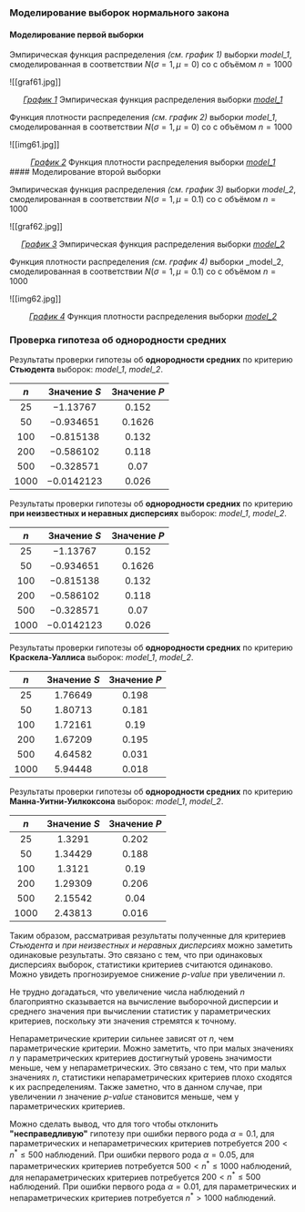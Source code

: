 ### Моделирование выборок нормального закона

#### Моделирование первой выборки

 Эмпирическая функция распределения _(см. график 1)_ выборки _model_1_, смоделированная в соответствии $N(\sigma = 1, \mu = 0)$ со  с объёмом $n=1000$
 
![[graf61.jpg]]
<div style="text-align: center;">
<em><u>График 1</u></em> Эмпирическая функция распределения выборки <em><u>model_1</u></em>
</div>

Функция плотности распределения _(см. график 2)_ выборки _model_1_, смоделированная в соответствии $N(\sigma = 1, \mu = 0)$ со  с объёмом $n=1000$

![[img61.jpg]]
<div style="text-align: center;">
<em><u>График 2</u></em> Функция плотности распределения выборки <em><u>model_1</u></em>
</div>
#### Моделирование второй выборки

Эмпирическая функция распределения _(см. график 3)_ выборки _model_2_, смоделированная в соответствии $N(\sigma = 1, \mu = 0.1)$ со  с объёмом $n=1000$

![[graf62.jpg]]
<div style="text-align: center;">
<em><u>График 3</u></em> Эмпирическая функция распределения выборки <em><u>model_2</u></em>
</div>

Функция плотности распределения _(см. график 4)_ выборки _model_2, смоделированная в соответствии $N(\sigma = 1, \mu = 0.1)$ со  с объёмом $n=1000$

![[img62.jpg]]<div style="text-align: center;">
<em><u>График 4</u></em> Функция плотности распределения выборки <em><u>model_2</u></em>
</div>

### Проверка гипотеза об однородности средних

Результаты проверки гипотезы об __однородности средних__ по критерию __Стьюдента__ выборок: _model_1_, _model_2_.

|  $n$   | Значение $S$ | Значение $P$ |
| :----: | :----------: | :----------: |
|  $25$  |  $-1.13767$  |   $0.152$    |
|  $50$  | $-0.934651$  |   $0.1626$   |
| $100$  | $-0.815138$  |   $0.132$    |
| $200$  | $-0.586102$  |   $0.118$    |
| $500$  | $-0.328571$  |    $0.07$    |
| $1000$ | $-0.0142123$ |   $0.026$    |
Результаты проверки гипотезы об __однородности средних__ по критерию __при неизвестных и неравных дисперсиях__ выборок: _model_1_, _model_2_.


|  $n$   | Значение $S$ | Значение $P$ |
| :----: | :----------: | :----------: |
|  $25$  |  $-1.13767$  |   $0.152$    |
|  $50$  | $-0.934651$  |   $0.1626$   |
| $100$  | $-0.815138$  |   $0.132$    |
| $200$  | $-0.586102$  |   $0.118$    |
| $500$  | $-0.328571$  |    $0.07$    |
| $1000$ | $-0.0142123$ |   $0.026$    |
Результаты проверки гипотезы об __однородности средних__ по критерию __Краскела-Уаллиса__ выборок: _model_1_, _model_2_.

|  $n$   | Значение $S$ | Значение $P$ |
| :----: | :----------: | :----------: |
|  $25$  |  $1.76649$   |   $0.198$    |
|  $50$  |  $1.80713$   |   $0.181$    |
| $100$  |  $1.72161$   |    $0.19$    |
| $200$  |  $1.67209$   |   $0.195$    |
| $500$  |  $4.64582$   |   $0.031$    |
| $1000$ |  $5.94448$   |   $0.018$    |
Результаты проверки гипотезы об __однородности средних__ по критерию __Манна-Уитни-Уилкоксона__ выборок: _model_1_, _model_2_.

|  $n$   | Значение $S$ | Значение $P$ |
| :----: | :----------: | :----------: |
|  $25$  |   $1.3291$   |   $0.202$    |
|  $50$  |  $1.34429$   |   $0.188$    |
| $100$  |   $1.3121$   |    $0.19$    |
| $200$  |  $1.29309$   |   $0.206$    |
| $500$  |  $2.15542$   |    $0.04$    |
| $1000$ |  $2.43813$   |   $0.016$    |
Таким образом, рассматривая результаты полученные для критериев _Стьюдента_ и _при неизвестных и неравных дисперсиях_ можно заметить одинаковые результаты. Это связано с тем, что при одинаковых дисперсиях выборок, статистики критериев считаются одинаково. Можно увидеть прогнозируемое снижение $p$-_value_ при увеличении $n$. 

Не трудно догадаться, что увеличение числа наблюдений $n$ благоприятно сказывается на вычисление выборочной дисперсии и среднего значения при вычислении статистик у параметрических критериев, поскольку эти значения стремятся к точному. 

Непараметрические критерии сильнее зависят от $n$, чем параметрические критерии. Можно заметить, что при малых значениях $n$ у параметрических критериев достигнутый уровень значимости меньше, чем у непараметрических. Это связано с тем, что при малых значениях $n$, статистики непараметрических критериев плохо сходятся к их распределениям. Также заметно, что в данном случае, при увеличении $n$ значение $p$-_value_ становится меньше, чем у параметрических критериев. 

Можно сделать вывод, что для того чтобы отклонить __"несправедливую"__ гипотезу при ошибки первого рода $\alpha=0.1$, для параметрических и непараметрических критериев потребуется  $200 < n^* \le 500$ наблюдений. При ошибки первого рода $\alpha = 0.05$, для параметрических критериев потребуется $500 < n^* \le 1000$ наблюдений, для непараметрических критериев потребуется $200 < n^* \le 500$ наблюдений. При ошибки первого рода $\alpha = 0.01$, для параметрических и непараметрических критериев потребуется $n^* > 1000$ наблюдений.